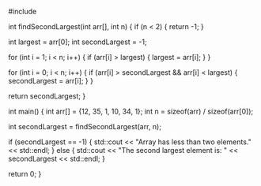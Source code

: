 #include <iostream>

int findSecondLargest(int arr[], int n) {
  if (n < 2) {
    return -1;
  }

  int largest = arr[0];
  int secondLargest = -1;

  for (int i = 1; i < n; i++) {
    if (arr[i] > largest) {
      largest = arr[i];
    }
  }

  for (int i = 0; i < n; i++) {
    if (arr[i] > secondLargest && arr[i] < largest) {
      secondLargest = arr[i];
    }
  }

  return secondLargest;
}

int main() {
  int arr[] = {12, 35, 1, 10, 34, 1};
  int n = sizeof(arr) / sizeof(arr[0]);

  int secondLargest = findSecondLargest(arr, n);

  if (secondLargest == -1) {
    std::cout << "Array has less than two elements." << std::endl;
  } else {
    std::cout << "The second largest element is: " << secondLargest << std::endl;
  }

  return 0;
}
